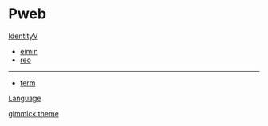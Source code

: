 # Pweb

<!-- [About]()

  * [このWikiについて](about.md) -->

[IdentityV]()

  * [eimin](identityV.md)
  * [reo](language.md)
  - - - -
  * [term](demo/sample.html)

[Language](language.md)

<!-- [Contact](contact.md) -->

<!-- [gimmick:themechooser](Choose theme) -->
<!-- [gimmick:theme (inverse: true)](flatly) -->
[gimmick:theme](bootstrap)